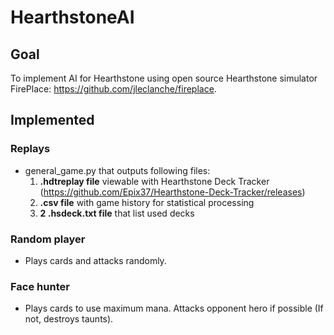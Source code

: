 # HearthstoneAI 

## Goal

To implement AI for Hearthstone using open source Hearthstone simulator FirePlace: https://github.com/jleclanche/fireplace.

## Implemented

### Replays
* general_game.py that outputs following files:
  1. __.hdtreplay file__ viewable with Hearthstone Deck Tracker (https://github.com/Epix37/Hearthstone-Deck-Tracker/releases)
  2. __.csv file__ with game history for statistical processing
  3. __2 .hsdeck.txt file__ that list used decks

### Random player
* Plays cards and attacks randomly.

### Face hunter
* Plays cards to use maximum mana. Attacks opponent hero if possible (If not, destroys taunts). 
